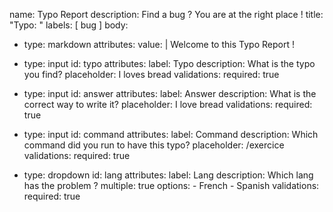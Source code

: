 name: Typo Report
description: Find a bug ? You are at the right place !
title: "Typo: "
labels: [ bug ]
body:
  - type: markdown
    attributes:
      value: |
        Welcome to this Typo Report !

  - type: input
    id: typo
    attributes:
      label: Typo
      description: What is the typo you find?
      placeholder: I loves bread
    validations:
      required: true

  - type: input
    id: answer
    attributes:
      label: Answer
      description: What is the correct way to write it?
      placeholder: I love bread
    validations:
      required: true


  - type: input
    id: command
    attributes:
      label: Command
      description: Which command did you run to have this typo?
      placeholder: /exercice
    validations:
      required: true

  - type: dropdown
    id: lang
    attributes:
      label: Lang
      description: Which lang has the problem ?
      multiple: true
      options:
        - French
        - Spanish
    validations:
      required: true
